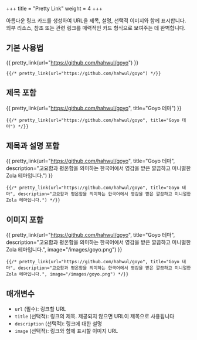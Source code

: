 +++
title = "Pretty Link"
weight = 4
+++

아름다운 링크 카드를 생성하여 URL을 제목, 설명, 선택적 이미지와 함께 표시합니다. 외부 리소스, 참조 또는 관련 링크를 매력적인 카드 형식으로 보여주는 데 완벽합니다.

## 기본 사용법

{{ pretty_link(url="https://github.com/hahwul/goyo") }}

```jinja2
{{/* pretty_link(url="https://github.com/hahwul/goyo") */}}
```

## 제목 포함

{{ pretty_link(url="https://github.com/hahwul/goyo", title="Goyo 테마") }}

```jinja2
{{/* pretty_link(url="https://github.com/hahwul/goyo", title="Goyo 테마") */}}
```

## 제목과 설명 포함

{{ pretty_link(url="https://github.com/hahwul/goyo", title="Goyo 테마", description="고요함과 평온함을 의미하는 한국어에서 영감을 받은 깔끔하고 미니멀한 Zola 테마입니다.") }}

```jinja2
{{/* pretty_link(url="https://github.com/hahwul/goyo", title="Goyo 테마", description="고요함과 평온함을 의미하는 한국어에서 영감을 받은 깔끔하고 미니멀한 Zola 테마입니다.") */}}
```

## 이미지 포함

{{ pretty_link(url="https://github.com/hahwul/goyo", title="Goyo 테마", description="고요함과 평온함을 의미하는 한국어에서 영감을 받은 깔끔하고 미니멀한 Zola 테마입니다.", image="/images/goyo.png") }}

```jinja2
{{/* pretty_link(url="https://github.com/hahwul/goyo", title="Goyo 테마", description="고요함과 평온함을 의미하는 한국어에서 영감을 받은 깔끔하고 미니멀한 Zola 테마입니다.", image="/images/goyo.png") */}}
```

## 매개변수

- `url` (필수): 링크할 URL
- `title` (선택적): 링크의 제목. 제공되지 않으면 URL이 제목으로 사용됩니다
- `description` (선택적): 링크에 대한 설명
- `image` (선택적): 링크와 함께 표시할 이미지 URL
